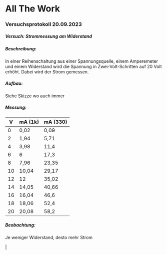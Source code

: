# All The Work

### Versuchsprotokoll 20.09.2023

##### Versuch: Strommessung am Widerstand

##### Beschreibung:
In einer Reihenschaltung aus einer Spannungsquelle, einem Amperemeter und einem Widerstand wird die Spannung in Zwei-Volt-Schritten auf 20 Volt erhöht. Dabei wird der Strom gemessen.

##### Aufbau:
Siehe Skizze wo auch immer

##### Messung:


| V     | mA (1k)   | mA (330)  |
|-------|-----------|-----------|
| 0     | 0,02      | 0,09      | 
| 2     | 1,94      | 5,71      |
| 4     | 3,98      | 11,4      |
| 6     | 6         | 17,3      |
| 8     | 7,96      | 23,35     |
| 10    | 10,04     | 29,17     |
| 12    | 12        | 35,02     |
| 14    | 14,05     | 40,66     |
| 16    | 16,04     | 46,6      |
| 18    | 18,06     | 52,4      |
| 20    | 20,08     | 58,2      |

##### Beobachtung:
Je weniger Widerstand, desto mehr Strom

| 

